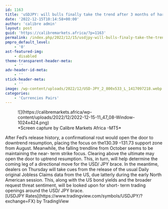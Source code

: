 ```yaml
---
id: 1163
title: 'uSDJPY: will bulls finally take the trend after 3 months of hard life: Fed release?'
date: '2022-12-15T10:14:58+00:00'
author: 'calibre admin'
layout: post
guid: 'https://calibremarkets.africa/?p=1163'
permalink: /index.php/2022/12/15/usdjpy-will-bulls-finaly-take-the-trend-after-3-months-of-hard-lifefed-release/
pmpro_default_level:
    - '0'
ast-featured-img:
    - disabled
theme-transparent-header-meta:
    - ''
adv-header-id-meta:
    - ''
stick-header-meta:
    - ''
image: /wp-content/uploads/2022/12/USD-JPY_2_800x533_L_1417097218.webp
categories:
    - 'Currencies Pairs'
---
```


<figure class="wp-block-image size-large">![](https://calibremarkets.africa/wp-content/uploads/2022/12/2022-12-15-11_47_08-Window-1024x424.png)<figcaption class="wp-element-caption">*Screen capture by Calibre Markets Africa -MT5*</figcaption></figure>After Fed’s release history, a confirmational rout would open the door to downtrend resumption, placing the focus on the130.39 –131.73 support zone from August. Meanwhile, the falling trendline from October seems to be maintaining the near- term strike focus. Clearing above the ultimate may open the door to uptrend resumption.  
This, in turn, will help determine the coming leg of a directional move for the USD/ JPY brace. In the meantime, dealers on Thursday will take cues from the release of the usual Daily original Jobless Claims data from the US, due latterly during the early North American session. This, along with the US bond yields and the broader request threat sentiment, will be looked upon for short- term trading openings around the USD/ JPY brace.

<div class="tradingview-widget-container"><div id="tradingview_ba772"></div><div class="tradingview-widget-copyright">[<span class="blue-text">USDJPY Rates</span>](https://www.tradingview.com/symbols/USDJPY/?exchange=FX) by TradingView</div> <script src="https://s3.tradingview.com/tv.js" type="text/javascript"></script> <script type="text/javascript">
  new TradingView.MediumWidget(
  {
  "symbols": [
    [
      "USDJPY",
      "FX:USDJPY|1D"
    ]
  ],
  "chartOnly": false,
  "width": "100%",
  "height": "100%",
  "locale": "en",
  "colorTheme": "light",
  "autosize": true,
  "showVolume": true,
  "hideDateRanges": false,
  "scalePosition": "right",
  "scaleMode": "Normal",
  "fontFamily": "-apple-system, BlinkMacSystemFont, Trebuchet MS, Roboto, Ubuntu, sans-serif",
  "fontSize": "10",
  "noTimeScale": false,
  "valuesTracking": "1",
  "chartType": "candlesticks",
  "backgroundColor": "rgba(255, 255, 255, 0)",
  "upColor": "#22ab94",
  "downColor": "#f7525f",
  "borderUpColor": "#22ab94",
  "borderDownColor": "#f7525f",
  "wickUpColor": "#22ab94",
  "wickDownColor": "#f7525f",
  "container_id": "tradingview_ba772"
}
  );
  </script></div>